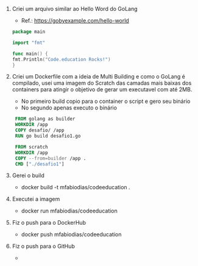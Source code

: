 1. Criei um arquivo similar ao Hello Word do GoLang

   - Ref.: https://gobyexample.com/hello-world

   ```GO
   package main

   import "fmt"

   func main() {
   fmt.Println("Code.education Rocks!")
   }
   ```

2. Criei um Dockerfile com a ideia de Multi Building e como o GoLang é compilado, usei uma imagem do Scratch das camadas mais baixas dos containers para atingir o objetivo de gerar um executavel com até 2MB.

   - No primeiro build copio para o container o script e gero seu binário
   - No segundo apenas executo o binário

   ```Dockerfile
    FROM golang as builder
    WORKDIR /app
    COPY desafio/ /app
    RUN go build desafio1.go

    FROM scratch
    WORKDIR /app
    COPY --from=builder /app .
    CMD ["./desafio1"]
   ```

3. Gerei o build

   - docker build -t mfabiodias/codeeducation .

4. Executei a imagem

   - docker run mfabiodias/codeeducation

5. Fiz o push para o DockerHub

   - docker push mfabiodias/codeeducation

6. Fiz o push para o GitHub

   -
